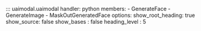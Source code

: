 
::: uaimodal.uaimodal
    handler: python
    members:
        - GenerateFace
        - GenerateImage
        - MaskOutGeneratedFace
    options:
      show_root_heading: true
      show_source: false
      show_bases : false
      heading_level : 5